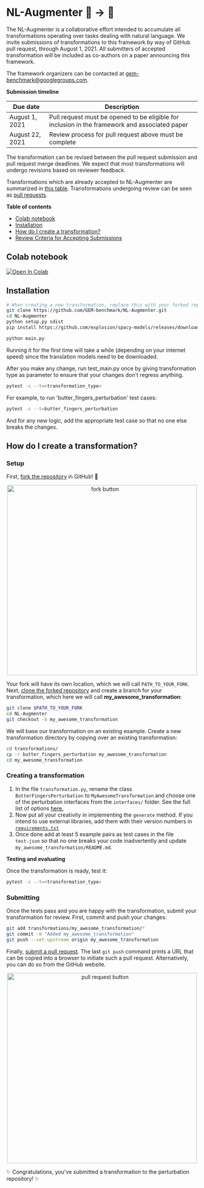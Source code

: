 # NL-Augmenter 🦎 → 🐍

The NL-Augmenter is a collaborative effort intended to accumulate all transformations operating over tasks dealing with natural language. We invite submissions of transformations to this framework by way of GitHub pull request, through August 1, 2021. All submitters of accepted transformation will be included as co-authors on a paper announcing this framework. 

The framework organizers can be contacted at gem-benchmark@googlegroups.com.

**Submission timeline**

| Due date          | Description                                                                 |
| ------------------ | -----------                                                                 |
| August 1, 2021 | Pull request must be opened to be eligible for inclusion in the framework and associated paper  |
| August 22, 2021 | Review process for pull request above must be complete           |

The transformation can be revised between the pull request submission and pull request merge deadlines. We expect that most transformations will undergo revisions based on reviewer feedback.

Transformations which are already accepted to NL-Augmenter are summarized in [this table](transformations/README.md). Transformations undergoing review can be seen as [pull requests](https://github.com/GEM-benchmark/NL-Augmenter/pulls).

**Table of contents**

* [Colab notebook](#colab-notebook)
* [Installation](#installation)
* [How do I create a transformation?](#how-do-i-create-a-transformation)
* [Review Criteria for Accepting Submissions](#review-criteria)

## Colab notebook

<a href="https://github.com/GEM-benchmark/NL-Augmenter" target="_parent"><img src="https://colab.research.google.com/assets/colab-badge.svg" alt="Open In Colab"/></a> 

## Installation
```bash
# When creating a new transformation, replace this with your forked repository (see below)
git clone https://github.com/GEM-benchmark/NL-Augmenter.git
cd NL-Augmenter
python setup.py sdist
pip install https://github.com/explosion/spacy-models/releases/download/en_core_web_sm-2.2.0/en_core_web_sm-2.2.0.tar.gz
```

```bash
python main.py
```
Running it for the first time will take a while (depending on your internet speed) since the translation models need to be downloaded.

After you make any change, run test_main.py once by giving transformation type as parameter to ensure that your changes don't regress anything.

```bash
pytest -s --t=<transformation_type>
```

For example, to run 'butter_fingers_perturbation' test cases:
```bash
pytest -s --t=butter_fingers_perturbation
```
 
And for any new logic, add the appropriate test case so that no one else breaks the changes. 

## How do I create a transformation?
### Setup

First, [fork the repository](https://docs.github.com/en/github/getting-started-with-github/fork-a-repo) in GitHub! :fork_and_knife:
<a href="https://docs.github.com/en/github/getting-started-with-github/fork-a-repo">
<div style="text-align:center"><img src="https://docs.github.com/assets/images/help/repository/fork_button.jpg" alt="fork button" width="500"/></div>
</a>

Your fork will have its own location, which we will call `PATH_TO_YOUR_FORK`.
Next, [clone the forked repository](https://docs.github.com/en/github/creating-cloning-and-archiving-repositories/cloning-a-repository) and create a branch for your transformation, which here we will call **my_awesome_transformation**:
```bash
git clone $PATH_TO_YOUR_FORK
cd NL-Augmenter
git checkout -b my_awesome_transformation
```
We will base our transformation on an existing example.
Create a new transformation directory by copying over an existing transformation:
```bash
cd transformations/
cp -r butter_fingers_perturbation my_awesome_transformation
cd my_awesome_transformation
```

### Creating a transformation
1. In the file `transformation.py`, rename the class `ButterFingersPerturbation` to `MyAwesomeTransformation` and choose one of the perturbation interfaces from the `interfaces/` folder. See the full list of options [here.](interfaces)
2. Now put all your creativity in implementing the `generate` method. If you intend to use external libraries, add them with their version numbers in [`requirements.txt`](requirements.txt)
3. Once done add at least 5 example pairs as test cases in the file `test.json` so that no one breaks your code inadvertently and update `my_awesome_transformation/README.md`.


**Testing and evaluating**

Once the transformation is ready, test it:
```bash
pytest -s --t=<transformation_type>
```

### Submitting

Once the tests pass and you are happy with the transformation, submit your transformation for review.
First, commit and push your changes:
```bash
git add transformations/my_awesome_transformation/*
git commit -m "Added my_awesome_transformation"
git push --set-upstream origin my_awesome_transformation
```
Finally, [submit a pull request](https://docs.github.com/en/github/collaborating-with-issues-and-pull-requests/creating-a-pull-request).
The last `git push` command prints a URL that can be copied into a browser to initiate such a pull request.
Alternatively, you can do so from the GitHub website.
<a href="https://docs.github.com/en/github/collaborating-with-issues-and-pull-requests/creating-a-pull-request">
<div style="text-align:center"><img src="https://docs.github.com/assets/images/help/pull_requests/pull-request-start-review-button.png" alt="pull request button" width="500"/></div>
</a>

:sparkles: Congratulations, you've submitted a transformation to the perturbation repository! :sparkles:
